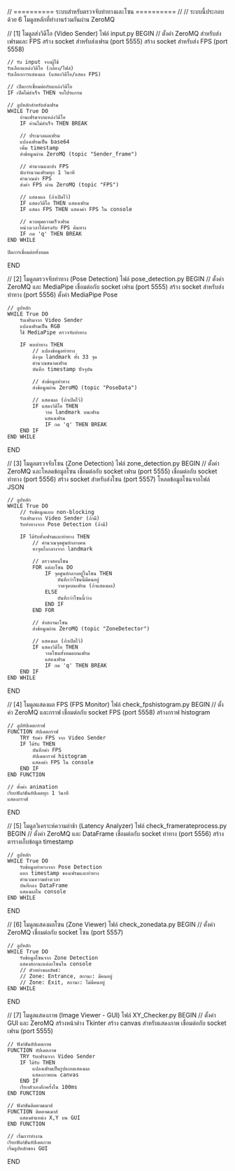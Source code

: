 // ========== ระบบสำหรับตรวจจับท่าทางและโซน ========== //
// ระบบนี้ประกอบด้วย 6 โมดูลหลักที่ทำงานร่วมกันผ่าน ZeroMQ

// [1] โมดูลส่งวิดีโอ (Video Sender) ไฟล์ input.py
BEGIN
    // ตั้งค่า ZeroMQ สำหรับส่งเฟรมและ FPS
    สร้าง socket สำหรับส่งเฟรม (port 5555)
    สร้าง socket สำหรับส่ง FPS (port 5558)

    // รับ input จากผู้ใช้
    รับเลือกแหล่งวิดีโอ (กล้อง/ไฟล์)
    รับเลือกการแสดงผล (แสดงวิดีโอ/แสดง FPS)

    // เปิดการเชื่อมต่อกับแหล่งวิดีโอ
    IF เปิดไม่สำเร็จ THEN จบโปรแกรม

    // ลูปหลักสำหรับส่งเฟรม
    WHILE True DO
        อ่านเฟรมจากแหล่งวิดีโอ
        IF อ่านไม่สำเร็จ THEN BREAK

        // ประมวลผลเฟรม
        แปลงเฟรมเป็น base64
        เพิ่ม timestamp
        ส่งข้อมูลผ่าน ZeroMQ (topic "Sender_frame")

        // คำนวณและส่ง FPS
        นับจำนวนเฟรมทุก 1 วินาที
        คำนวณค่า FPS
        ส่งค่า FPS ผ่าน ZeroMQ (topic "FPS")

        // แสดงผล (ถ้าเปิดไว้)
        IF แสดงวิดีโอ THEN แสดงเฟรม
        IF แสดง FPS THEN แสดงค่า FPS ใน console

        // ควบคุมความเร็วเฟรม
        หน่วงเวลาให้ตรงกับ FPS ต้นทาง
        IF กด 'q' THEN BREAK
    END WHILE

    ปิดการเชื่อมต่อทั้งหมด
END

// [2] โมดูลตรวจจับท่าทาง (Pose Detection) ไฟล์ pose_detection.py
BEGIN
    // ตั้งค่า ZeroMQ และ MediaPipe
    เชื่อมต่อกับ socket เฟรม (port 5555)
    สร้าง socket สำหรับส่งท่าทาง (port 5556)
    ตั้งค่า MediaPipe Pose

    // ลูปหลัก
    WHILE True DO
        รับเฟรมจาก Video Sender
        แปลงเฟรมเป็น RGB
        ใช้ MediaPipe ตรวจจับท่าทาง

        IF พบท่าทาง THEN
            // แปลงข้อมูลท่าทาง
            ดึงจุด landmark ทั้ง 33 จุด
            คำนวณขนาดเฟรม
            บันทึก timestamp ปัจจุบัน

            // ส่งข้อมูลท่าทาง
            ส่งข้อมูลผ่าน ZeroMQ (topic "PoseData")
            
            // แสดงผล (ถ้าเปิดไว้)
            IF แสดงวิดีโอ THEN
                วาด landmark บนเฟรม
                แสดงเฟรม
                IF กด 'q' THEN BREAK
        END IF
    END WHILE
END

// [3] โมดูลตรวจจับโซน (Zone Detection) ไฟล์ zone_detection.py
BEGIN
    // ตั้งค่า ZeroMQ และโหลดข้อมูลโซน
    เชื่อมต่อกับ socket เฟรม (port 5555)
    เชื่อมต่อกับ socket ท่าทาง (port 5556)
    สร้าง socket สำหรับส่งโซน (port 5557)
    โหลดข้อมูลโซนจากไฟล์ JSON

    // ลูปหลัก
    WHILE True DO
        // รับข้อมูลแบบ non-blocking
        รับเฟรมจาก Video Sender (ถ้ามี)
        รับท่าทางจาก Pose Detection (ถ้ามี)

        IF ได้รับทั้งเฟรมและท่าทาง THEN
            // คำนวณจุดศูนย์กลางคน
            หาจุดกึ่งกลางจาก landmark

            // ตรวจสอบโซน
            FOR แต่ละโซน DO
                IF จุดศูนย์กลางอยู่ในโซน THEN
                    บันทึกว่าโซนนี้มีคนอยู่
                    วาดจุดบนเฟรม (ถ้าแสดงผล)
                ELSE
                    บันทึกว่าโซนนี้ว่าง
                END IF
            END FOR

            // ส่งสถานะโซน
            ส่งข้อมูลผ่าน ZeroMQ (topic "ZoneDetector")

            // แสดงผล (ถ้าเปิดไว้)
            IF แสดงวิดีโอ THEN
                วาดโซนทั้งหมดบนเฟรม
                แสดงเฟรม
                IF กด 'q' THEN BREAK
        END IF
    END WHILE
END

// [4] โมดูลแสดงผล FPS (FPS Monitor) ไฟล์ check_fpshistogram.py
BEGIN
    // ตั้งค่า ZeroMQ และกราฟ
    เชื่อมต่อกับ socket FPS (port 5558)
    สร้างกราฟ histogram

    // ลูปอัปเดตกราฟ
    FUNCTION อัปเดตกราฟ
        TRY รับค่า FPS จาก Video Sender
        IF ได้รับ THEN
            บันทึกค่า FPS
            อัปเดตกราฟ histogram
            แสดงค่า FPS ใน console
        END IF
    END FUNCTION

    // ตั้งค่า animation
    เรียกฟังก์ชันอัปเดตทุก 1 วินาที
    แสดงกราฟ
END

// [5] โมดูลวิเคราะห์ความล่าช้า (Latency Analyzer) ไฟล์ check_framerateprocess.py
BEGIN
    // ตั้งค่า ZeroMQ และ DataFrame
    เชื่อมต่อกับ socket ท่าทาง (port 5556)
    สร้างตารางเก็บข้อมูล timestamp

    // ลูปหลัก
    WHILE True DO
        รับข้อมูลท่าทางจาก Pose Detection
        แยก timestamp ของเฟรมและท่าทาง
        คำนวณความต่างเวลา
        บันทึกลง DataFrame
        แสดงผลใน console
    END WHILE
END

// [6] โมดูลแสดงผลโซน (Zone Viewer) ไฟล์ check_zonedata.py
BEGIN
    // ตั้งค่า ZeroMQ
    เชื่อมต่อกับ socket โซน (port 5557)

    // ลูปหลัก
    WHILE True DO
        รับข้อมูลโซนจาก Zone Detection
        แสดงสถานะแต่ละโซนใน console
        // ตัวอย่างผลลัพธ์:
        // Zone: Entrance, สถานะ: มีคนอยู่
        // Zone: Exit, สถานะ: ไม่มีคนอยู่
    END WHILE
END

// [7] โมดูลแสดงภาพ (Image Viewer - GUI) ไฟล์ XY_Checker.py
BEGIN
    // ตั้งค่า GUI และ ZeroMQ
    สร้างหน้าต่าง Tkinter
    สร้าง canvas สำหรับแสดงภาพ
    เชื่อมต่อกับ socket เฟรม (port 5555)

    // ฟังก์ชันอัปเดตภาพ
    FUNCTION อัปเดตภาพ
        TRY รับเฟรมจาก Video Sender
        IF ได้รับ THEN
            แปลงเฟรมเป็นรูปแบบแสดงผล
            แสดงภาพบน canvas
        END IF
        เรียกตัวเองอีกครั้งใน 100ms
    END FUNCTION

    // ฟังก์ชันติดตามเมาส์
    FUNCTION ติดตามเมาส์
        แสดงตำแหน่ง X,Y บน GUI
    END FUNCTION

    // เริ่มการทำงาน
    เรียกฟังก์ชันอัปเดตภาพ
    เริ่มลูปหลักของ GUI
END